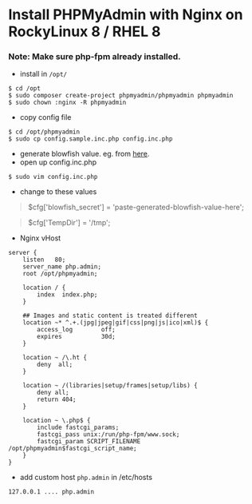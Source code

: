 # Install PHPMyAdmin with Nginx on RockyLinux 8 / RHEL 8
### **Note**: Make sure php-fpm already installed.
- install in `/opt/`
```
$ cd /opt
$ sudo composer create-project phpmyadmin/phpmyadmin phpmyadmin
$ sudo chown :nginx -R phpmyadmin
```
- copy config file
```
$ cd /opt/phpmyadmin
$ sudo cp config.sample.inc.php config.inc.php
```
- generate blowfish value. eg. from [here](https://phpsolved.com/phpmyadmin-blowfish-secret-generator/).
- open up config.inc.php
```
$ sudo vim config.inc.php
```
- change to these values
> $cfg['blowfish_secret'] = 'paste-generated-blowfish-value-here';

> $cfg['TempDir'] = '/tmp';

- Nginx vHost
```
server {
	listen   80;
	server_name php.admin;
	root /opt/phpmyadmin;

	location / {
		index  index.php;
	}

	## Images and static content is treated different
	location ~* ^.+.(jpg|jpeg|gif|css|png|js|ico|xml)$ {
		access_log        off;
		expires           30d;
	}

	location ~ /\.ht {
		deny  all;
	}

	location ~ /(libraries|setup/frames|setup/libs) {
		deny all;
		return 404;
	}

	location ~ \.php$ {
		include fastcgi_params;
		fastcgi_pass unix:/run/php-fpm/www.sock;
		fastcgi_param SCRIPT_FILENAME /opt/phpmyadmin$fastcgi_script_name;
	}
}
```
- add custom host `php.admin` in /etc/hosts
```
127.0.0.1 .... php.admin
```